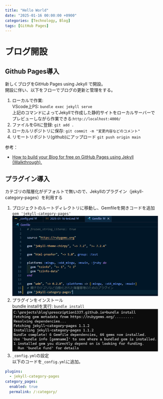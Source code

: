 ```yaml
---
title: "Hello World"
date: "2025-01-16 00:00:00 +0900"
categories: [Technology, Blog]
tags: [GitHub Pages]
---
```


# ブログ開設

## Github Pages導入

新しくブログをGitHub Pages using Jekyll で開設。  
開設に伴い、以下をフローでブログの更新と管理をする。  
1. ローカルで作業:  
    VScode上PS: `bundle exec jekyll serve`  
    上記のコマンドによってJekyllで作成した静的サイトをローカルサーバーでプレビューしながら作業できる:`http://localhost:4000/`  
2. ファイルをGitに登録: `git add .`
3. ローカルリポジトリに保存: `git commit -m "変更内容などのコメント"`
4. リモートリポジトリ(github)にアップロード `git push origin main`

参考：
- [How to build your Blog for free on GitHub Pages using Jekyll (Walkthrough).](https://www.youtube.com/watch?v=m1RYsmOMPLs)

## プラグイン導入
カテゴリの階層化がデフォルトで無いので、Jekyllのプラグイン（jekyll-category-pages）を利用する

1. プロジェクトのルートディレクトリに移動し、Gemfileを開きコードを追加  
    `gem 'jekyll-category-pages'`  
    ![Screenshot](assets/images/Screenshot_2025-01-16_13443.png)  
2. プラグインをインストール  
    bundle installを実行: `bundle install`  
    ![Screenshot](assets/images/Screenshot_2025-01-16_135323.png)  
3. `_config.yml`の設定  
    以下のコードを`_config.yml`に追加。  
```yaml
plugins:
  - jekyll-category-pages
category_pages:
  enabled: true
  permalink: /:category/
```